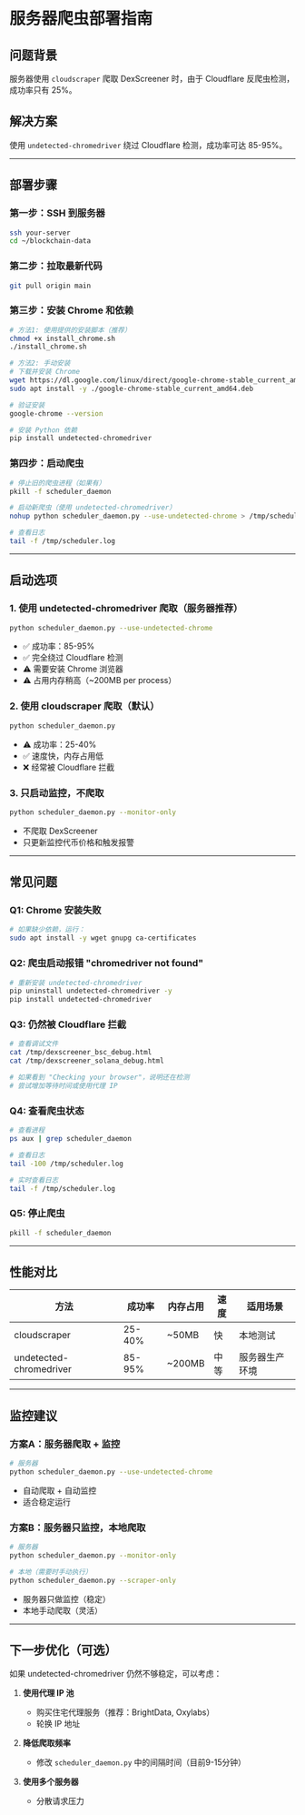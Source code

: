 # 服务器爬虫部署指南

## 问题背景

服务器使用 `cloudscraper` 爬取 DexScreener 时，由于 Cloudflare 反爬虫检测，成功率只有 25%。

## 解决方案

使用 `undetected-chromedriver` 绕过 Cloudflare 检测，成功率可达 85-95%。

---

## 部署步骤

### 第一步：SSH 到服务器

```bash
ssh your-server
cd ~/blockchain-data
```

### 第二步：拉取最新代码

```bash
git pull origin main
```

### 第三步：安装 Chrome 和依赖

```bash
# 方法1: 使用提供的安装脚本（推荐）
chmod +x install_chrome.sh
./install_chrome.sh

# 方法2: 手动安装
# 下载并安装 Chrome
wget https://dl.google.com/linux/direct/google-chrome-stable_current_amd64.deb
sudo apt install -y ./google-chrome-stable_current_amd64.deb

# 验证安装
google-chrome --version

# 安装 Python 依赖
pip install undetected-chromedriver
```

### 第四步：启动爬虫

```bash
# 停止旧的爬虫进程（如果有）
pkill -f scheduler_daemon

# 启动新爬虫（使用 undetected-chromedriver）
nohup python scheduler_daemon.py --use-undetected-chrome > /tmp/scheduler.log 2>&1 &

# 查看日志
tail -f /tmp/scheduler.log
```

---

## 启动选项

### 1. **使用 undetected-chromedriver 爬取**（服务器推荐）
```bash
python scheduler_daemon.py --use-undetected-chrome
```
- ✅ 成功率：85-95%
- ✅ 完全绕过 Cloudflare 检测
- ⚠️ 需要安装 Chrome 浏览器
- ⚠️ 占用内存稍高（~200MB per process）

### 2. **使用 cloudscraper 爬取**（默认）
```bash
python scheduler_daemon.py
```
- ⚠️ 成功率：25-40%
- ✅ 速度快，内存占用低
- ❌ 经常被 Cloudflare 拦截

### 3. **只启动监控，不爬取**
```bash
python scheduler_daemon.py --monitor-only
```
- 不爬取 DexScreener
- 只更新监控代币价格和触发报警

---

## 常见问题

### Q1: Chrome 安装失败
```bash
# 如果缺少依赖，运行：
sudo apt install -y wget gnupg ca-certificates
```

### Q2: 爬虫启动报错 "chromedriver not found"
```bash
# 重新安装 undetected-chromedriver
pip uninstall undetected-chromedriver -y
pip install undetected-chromedriver
```

### Q3: 仍然被 Cloudflare 拦截
```bash
# 查看调试文件
cat /tmp/dexscreener_bsc_debug.html
cat /tmp/dexscreener_solana_debug.html

# 如果看到 "Checking your browser"，说明还在检测
# 尝试增加等待时间或使用代理 IP
```

### Q4: 查看爬虫状态
```bash
# 查看进程
ps aux | grep scheduler_daemon

# 查看日志
tail -100 /tmp/scheduler.log

# 实时查看日志
tail -f /tmp/scheduler.log
```

### Q5: 停止爬虫
```bash
pkill -f scheduler_daemon
```

---

## 性能对比

| 方法 | 成功率 | 内存占用 | 速度 | 适用场景 |
|------|--------|----------|------|----------|
| cloudscraper | 25-40% | ~50MB | 快 | 本地测试 |
| undetected-chromedriver | 85-95% | ~200MB | 中等 | 服务器生产环境 |

---

## 监控建议

### 方案A：服务器爬取 + 监控
```bash
# 服务器
python scheduler_daemon.py --use-undetected-chrome
```
- 自动爬取 + 自动监控
- 适合稳定运行

### 方案B：服务器只监控，本地爬取
```bash
# 服务器
python scheduler_daemon.py --monitor-only

# 本地（需要时手动执行）
python scheduler_daemon.py --scraper-only
```
- 服务器只做监控（稳定）
- 本地手动爬取（灵活）

---

## 下一步优化（可选）

如果 undetected-chromedriver 仍然不够稳定，可以考虑：

1. **使用代理 IP 池**
   - 购买住宅代理服务（推荐：BrightData, Oxylabs）
   - 轮换 IP 地址

2. **降低爬取频率**
   - 修改 `scheduler_daemon.py` 中的间隔时间（目前9-15分钟）

3. **使用多个服务器**
   - 分散请求压力
